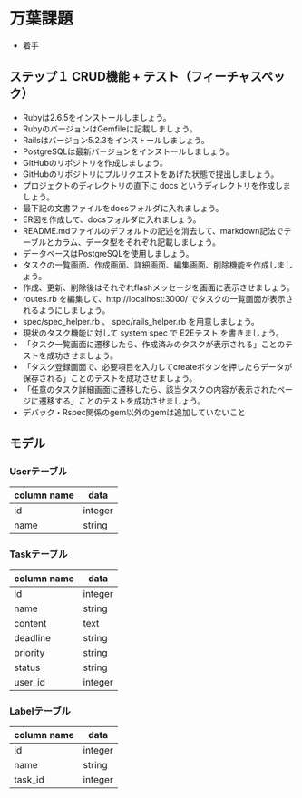 # 万葉課題
- 着手

## ステップ１ CRUD機能 + テスト（フィーチャスペック）
- Rubyは2.6.5をインストールしましょう。
- RubyのバージョンはGemfileに記載しましょう。
- Railsはバージョン5.2.3をインストールしましょう。
- PostgreSQLは最新バージョンをインストールしましょう。
- GitHubのリポジトリを作成しましょう。
- GitHubのリポジトリにプルリクエストをあげた状態で提出しましょう。
- プロジェクトのディレクトリの直下に docs というディレクトリを作成しましょう。
- 最下記の文書ファイルをdocsフォルダに入れましょう。
- ER図を作成して、docsフォルダに入れましょう。
- README.mdファイルのデフォルトの記述を消去して、markdown記法でテーブルとカラム、データ型をそれぞれ記載しましょう。
- データベースはPostgreSQLを使用しましょう。
- タスクの一覧画面、作成画面、詳細画面、編集画面、削除機能を作成しましょう。
- 作成、更新、削除後はそれぞれflashメッセージを画面に表示させましょう。
- routes.rb を編集して、http://localhost:3000/ でタスクの一覧画面が表示されるようにしましょう。
- spec/spec_helper.rb 、 spec/rails_helper.rb を用意しましょう。
- 現状のタスク機能に対して system spec で E2Eテスト を書きましょう。
- 「タスク一覧画面に遷移したら、作成済みのタスクが表示される」ことのテストを成功させましょう。
- 「タスク登録画面で、必要項目を入力してcreateボタンを押したらデータが保存される」ことのテストを成功させましょう。
- 「任意のタスク詳細画面に遷移したら、該当タスクの内容が表示されたページに遷移する」ことのテストを成功させましょう。
- デバック・Rspec関係のgem以外のgemは追加していないこと


## モデル
### Userテーブル
| column name | data |
| --- | --- |
| id | integer |
| name | string |

### Taskテーブル
| column name | data |
| --- | --- |
| id | integer |
| name | string |
| content | text |
| deadline | string |
| priority | string |
| status | string |
| user_id | integer |

### Labelテーブル
| column name | data |
| --- | --- |
| id | integer |
| name | string |
| task_id | integer |
